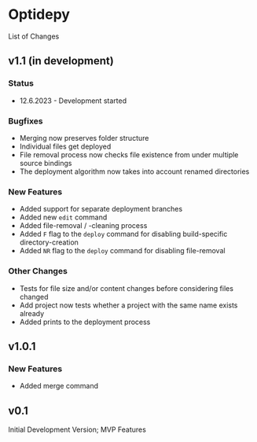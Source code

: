 # Optidepy
List of Changes

## v1.1 (in development)
### Status
- 12.6.2023 - Development started
### Bugfixes
- Merging now preserves folder structure
- Individual files get deployed
- File removal process now checks file existence from under multiple source bindings
- The deployment algorithm now takes into account renamed directories
### New Features
- Added support for separate deployment branches
- Added new `edit` command
- Added file-removal / -cleaning process
- Added `F` flag to the `deploy` command for disabling build-specific directory-creation
- Added `NR` flag to the `deploy` command for disabling file-removal
### Other Changes
- Tests for file size and/or content changes before considering files changed
- Add project now tests whether a project with the same name exists already
- Added prints to the deployment process

## v1.0.1
### New Features
- Added merge command

## v0.1
Initial Development Version; MVP Features